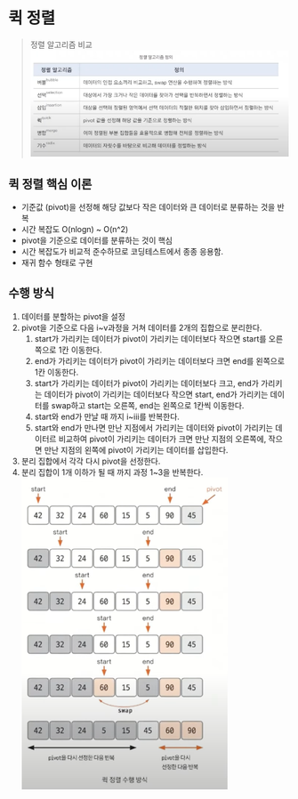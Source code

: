 # 퀵 정렬

> 정렬 알고리즘 비교
![img.png](06_sort_table.png)

## 퀵 정렬 핵심 이론
- 기준값 (pivot)을 선정해 해당 값보다 작은 데이터와 큰 데이터로 분류하는 것을 반복
- 시간 복잡도 O(nlogn) ~ O(n^2)
- pivot을 기준으로 데이터를 분류하는 것이 핵심
- 시간 복잡도가 비교적 준수하므로 코딩테스트에서 종종 응용함.
- 재귀 함수 형태로 구현

## 수행 방식
1. 데이터를 분할하는 pivot을 설정
2. pivot을 기준으로 다음 i~v과정을 거쳐 데이터를 2개의 집합으로 분리한다.
   1. start가 가리키는 데이터가 pivot이 가리키는 데이터보다 작으면 start를 오른쪽으로 1칸 이동한다.
   2. end가 가리키는 데이터가 pivot이 가리키는 데이터보다 크면 end를 왼쪽으로 1칸 이동한다.
   3. start가 가리키는 데이터가 pivot이 가리키는 데이터보다 크고, end가 가리키는 데이터가 pivot이 가리키는 데이터보다 작으면 start, end가 가리키는 데이터를 swap하고 start는 오른쪽, end는 왼쪽으로 1칸씩 이동한다.
   4. start와 end가 만날 때 까지 i~iii를 반복한다.
   5. start와 end가 만나면 만난 지점에서 가리키는 데이터와 pivot이 가리키는 데이터르 비교하여 pivot이 가리키는 데이터가 크면 만난 지점의 오른쪽에, 작으면 만난 지점의 왼쪽에 pivot이 가리키는 데이터를 삽입한다.
3. 분리 집합에서 각각 다시 pivot을 선정한다.
4. 분리 집합이 1개 이하가 될 때 까지 과정 1~3을 반복한다.
![img.png](09_quick.png)